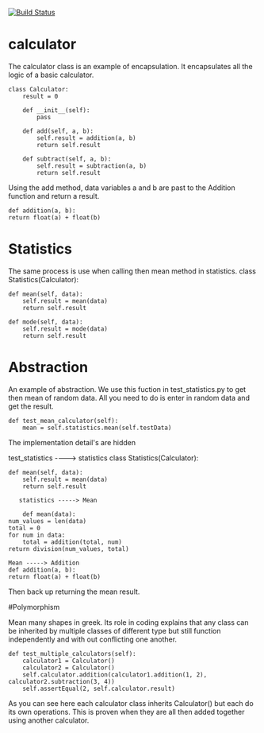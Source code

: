 [![Build Status](https://travis-ci.com/kaw393939/calculator.svg?branch=master)](https://travis-ci.com/kaw393939/calculator)

# calculator
The calculator class is an example of encapsulation. It encapsulates all the logic of a basic calculator. 

    class Calculator:
        result = 0

        def __init__(self):
            pass

        def add(self, a, b):
            self.result = addition(a, b)
            return self.result

        def subtract(self, a, b):
            self.result = subtraction(a, b)
            return self.result
        
Using the add method, data variables a and b are past to the Addition function and return a result.
        
    def addition(a, b):
    return float(a) + float(b)


# Statistics
The same process is use when calling then mean method in statistics.
class Statistics(Calculator):

    def mean(self, data):
        self.result = mean(data)
        return self.result

    def mode(self, data):
        self.result = mode(data)
        return self.result

# Abstraction

An example of abstraction. We use this fuction in test_statistics.py to get then mean of 
random data. All you need to do is enter in random data and get the result. 

    def test_mean_calculator(self):
        mean = self.statistics.mean(self.testData)

The implementation detail's are hidden 

test_statistics ----> statistics
class Statistics(Calculator):

    def mean(self, data):
        self.result = mean(data)
        return self.result
        
       statistics -----> Mean
        
        def mean(data):
    num_values = len(data)
    total = 0
    for num in data:
        total = addition(total, num)
    return division(num_values, total)
    
    Mean -----> Addition
    def addition(a, b):
    return float(a) + float(b)

Then back up returning the mean result.

#Polymorphism 

Mean many shapes in greek. Its role in coding explains that any class can 
be inherited by multiple classes of different type but still function independently and with out conflicting
one another. 

    def test_multiple_calculators(self):
        calculator1 = Calculator()
        calculator2 = Calculator()
        self.calculator.addition(calculator1.addition(1, 2), calculator2.subtraction(3, 4))
        self.assertEqual(2, self.calculator.result)
        
As you can see here each calculator class inherits Calculator() but each do its
own operations. This is proven when they are all then added together using another calculator. 
